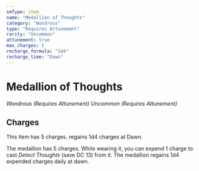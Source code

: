 ```yaml
---
smType: item
name: "Medallion of Thoughts"
category: "Wondrous"
type: "Requires Attunement"
rarity: "Uncommon"
attunement: true
max_charges: 5
recharge_formula: "1d4"
recharge_time: "Dawn"
---
```


# Medallion of Thoughts
*Wondrous (Requires Attunement) Uncommon (Requires Attunement)*

## Charges

This item has 5 charges.
regains 1d4 charges at Dawn.

The medallion has 5 charges. While wearing it, you can expend 1 charge to cast *Detect Thoughts* (save DC 13) from it. The medallion regains 1d4 expended charges daily at dawn.
